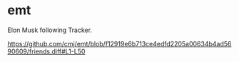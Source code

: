 # emt
Elon Musk following Tracker.

https://github.com/cmj/emt/blob/f12919e6b713ce4edfd2205a00634b4ad5690609/friends.diff#L1-L50

